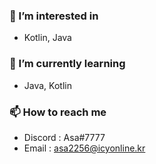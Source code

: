 ### 👀 I’m interested in
 * Kotlin, Java
### 🌱 I’m currently learning
 * Java, Kotlin
### 📫 How to reach me
 * Discord : Asa#7777
 * Email : asa2256@icyonline.kr


